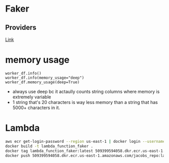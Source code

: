 # Faker

## Providers 
[Link](https://faker.readthedocs.io/en/master/providers.html)

# memory usage
```
worker_df.info()
worker_df.info(memory_usage="deep")
worker_df.memory_usage(deep=True)
```
 - always use deep bc it actaully counts string columns where memory is extremely variable
 - 1 string that's 20 characters is way less memory than a string that has 5000+ characters in it.

# Lambda

``` sh
aws ecr get-login-password --region us-east-1 | docker login --username AWS --password-stdin 509399594058.dkr.ecr.us-east-1.amazonaws.com
docker build -t lambda_function_faker .
docker tag lambda_function_faker:latest 509399594058.dkr.ecr.us-east-1.amazonaws.com/jacobs_repo:lambda_function_faker
docker push 509399594058.dkr.ecr.us-east-1.amazonaws.com/jacobs_repo:lambda_function_faker

```